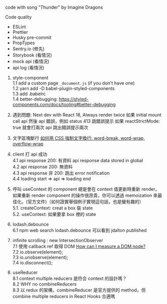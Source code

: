 code with song "Thunder" by Imagine Dragons

Code quality

- ESLint
- Prettier
- Husky pre-commit
- PropTypes
- Sentry.io (修先)
- Storybook (看情況)
- mock api (看情況)
- api log (看情況)

1. style-component  
   1.1 add a custom page `_document.js` (if you don't have one)  
   1.2 yarn add -D babel-plugin-styled-components  
   1.3 add .babelrc  
   1.4 better-debugging: https://styled-components.com/docs/tooling#better-debugging

2. 遇到問題: Next dev with React 18, Always render twice
   如果 initial mount call api 然後 api 錯誤，例如 status 413 跳錯誤提示
   如果 reactStrictMode: true 就會打兩次 api 跳出錯誤提示兩次

3. 文字區塊斷行
   [如何用 CSS 強制文字換行: word-break, word-wrap, overflow-wrap](https://shubo.io/word-wrap-vs-word-break/)

4. client 打 api 成功  
   4.1 api response 200: 有資料 api response data stored in global  
   4.2 api response 200: 無資料  
   4.3 api response 非 200: 跳出 error notification  
   4.4 loading start => api => loading end  

5. 呼叫 useContext 的 component 總是會在 context 值更新時重新 render。如果重新 render component 的操作很昂貴，你可以透過 memoization 來最佳化。(官方文件)（如何證實舉個例子實現這句話，也是蠻有趣的）  
   5.1. createContext: creat a box 裝 state  
   5.2. useContext: 如果要拿 box 裡的 state  

6. lodash.debounce  
   6.1 npm web search lodash.debounce 可以看到 jdalton published

7. infinite scrolling : new IntersectionObserver  
   7.1 使用 callback ref 取得 DOM [How can I measure a DOM node?](https://reactjs.org/docs/hooks-faq.html#how-can-i-measure-a-dom-node)  
   7.2 io.observe(element);  
   7.3 io.unobserve(element);  
   7.4 io.disconnect();

8. useReducer  
   8.1 context multiple reducers 是符合 context 的設計嗎？  
   8.2 WHY no combineReducers  
   8.3 以 redux 的架構，combineReducer 是官方提供的 method，但 combine multiple reducers in React Hooks 合適嗎


